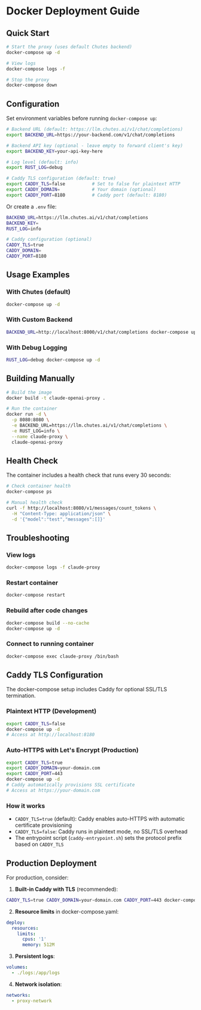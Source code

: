 # Docker Deployment Guide

## Quick Start

```bash
# Start the proxy (uses default Chutes backend)
docker-compose up -d

# View logs
docker-compose logs -f

# Stop the proxy
docker-compose down
```

## Configuration

Set environment variables before running `docker-compose up`:

```bash
# Backend URL (default: https://llm.chutes.ai/v1/chat/completions)
export BACKEND_URL=https://your-backend.com/v1/chat/completions

# Backend API key (optional - leave empty to forward client's key)
export BACKEND_KEY=your-api-key-here

# Log level (default: info)
export RUST_LOG=debug

# Caddy TLS configuration (default: true)
export CADDY_TLS=false          # Set to false for plaintext HTTP
export CADDY_DOMAIN=            # Your domain (optional)
export CADDY_PORT=8180          # Caddy port (default: 8180)
```

Or create a `.env` file:

```bash
BACKEND_URL=https://llm.chutes.ai/v1/chat/completions
BACKEND_KEY=
RUST_LOG=info

# Caddy configuration (optional)
CADDY_TLS=true
CADDY_DOMAIN=
CADDY_PORT=8180
```

## Usage Examples

### With Chutes (default)
```bash
docker-compose up -d
```

### With Custom Backend
```bash
BACKEND_URL=http://localhost:8000/v1/chat/completions docker-compose up -d
```

### With Debug Logging
```bash
RUST_LOG=debug docker-compose up -d
```

## Building Manually

```bash
# Build the image
docker build -t claude-openai-proxy .

# Run the container
docker run -d \
  -p 8080:8080 \
  -e BACKEND_URL=https://llm.chutes.ai/v1/chat/completions \
  -e RUST_LOG=info \
  --name claude-proxy \
  claude-openai-proxy
```

## Health Check

The container includes a health check that runs every 30 seconds:

```bash
# Check container health
docker-compose ps

# Manual health check
curl -f http://localhost:8080/v1/messages/count_tokens \
  -H "Content-Type: application/json" \
  -d '{"model":"test","messages":[]}'
```

## Troubleshooting

### View logs
```bash
docker-compose logs -f claude-proxy
```

### Restart container
```bash
docker-compose restart
```

### Rebuild after code changes
```bash
docker-compose build --no-cache
docker-compose up -d
```

### Connect to running container
```bash
docker-compose exec claude-proxy /bin/bash
```

## Caddy TLS Configuration

The docker-compose setup includes Caddy for optional SSL/TLS termination.

### Plaintext HTTP (Development)
```bash
export CADDY_TLS=false
docker-compose up -d
# Access at http://localhost:8180
```

### Auto-HTTPS with Let's Encrypt (Production)
```bash
export CADDY_TLS=true
export CADDY_DOMAIN=your-domain.com
export CADDY_PORT=443
docker-compose up -d
# Caddy automatically provisions SSL certificate
# Access at https://your-domain.com
```

### How it works
- `CADDY_TLS=true` (default): Caddy enables auto-HTTPS with automatic certificate provisioning
- `CADDY_TLS=false`: Caddy runs in plaintext mode, no SSL/TLS overhead
- The entrypoint script (`caddy-entrypoint.sh`) sets the protocol prefix based on `CADDY_TLS`

## Production Deployment

For production, consider:

1. **Built-in Caddy with TLS** (recommended):
```bash
CADDY_TLS=true CADDY_DOMAIN=your-domain.com CADDY_PORT=443 docker-compose up -d
```

2. **Resource limits** in docker-compose.yaml:
```yaml
deploy:
  resources:
    limits:
      cpus: '1'
      memory: 512M
```

3. **Persistent logs**:
```yaml
volumes:
  - ./logs:/app/logs
```

4. **Network isolation**:
```yaml
networks:
  - proxy-network
```

